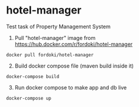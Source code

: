 # hotel-manager
Test task of Property Management System

1. Pull "hotel-manager" image from https://hub.docker.com/r/fordoki/hotel-manager
```
docker pull fordoki/hotel-manager
```

2. Build docker compose file (maven build inside it)
```
docker-compose build
```

3. Run docker compose to make app and db live

```
docker-compose up
```
